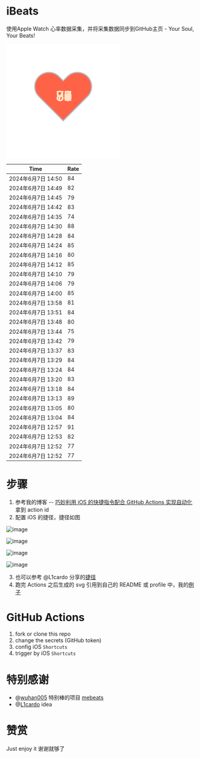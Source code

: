 # iBeats
使用Apple Watch 心率数据采集，并将采集数据同步到GitHub主页 - Your Soul, Your Beats!

![](./files/heart.svg)

<!--START_SECTION:my_heart_rate-->
| Time | Rate | 
 | ---- | ---- | 
| 2024年6月7日 14:50 | 84 |
| 2024年6月7日 14:49 | 82 |
| 2024年6月7日 14:45 | 79 |
| 2024年6月7日 14:42 | 83 |
| 2024年6月7日 14:35 | 74 |
| 2024年6月7日 14:30 | 88 |
| 2024年6月7日 14:28 | 84 |
| 2024年6月7日 14:24 | 85 |
| 2024年6月7日 14:16 | 80 |
| 2024年6月7日 14:12 | 85 |
| 2024年6月7日 14:10 | 79 |
| 2024年6月7日 14:06 | 79 |
| 2024年6月7日 14:00 | 85 |
| 2024年6月7日 13:58 | 81 |
| 2024年6月7日 13:51 | 84 |
| 2024年6月7日 13:48 | 80 |
| 2024年6月7日 13:44 | 75 |
| 2024年6月7日 13:42 | 79 |
| 2024年6月7日 13:37 | 83 |
| 2024年6月7日 13:29 | 84 |
| 2024年6月7日 13:24 | 84 |
| 2024年6月7日 13:20 | 83 |
| 2024年6月7日 13:18 | 84 |
| 2024年6月7日 13:13 | 89 |
| 2024年6月7日 13:05 | 80 |
| 2024年6月7日 13:04 | 84 |
| 2024年6月7日 12:57 | 91 |
| 2024年6月7日 12:53 | 82 |
| 2024年6月7日 12:52 | 77 |
| 2024年6月7日 12:52 | 77 |

<!--END_SECTION:my_heart_rate-->

# 步骤
1. 参考我的博客 -- [巧妙利用 iOS 的快捷指令配合 GitHub Actions 实现自动化](https://github.com/yihong0618/gitblog/issues/198) 拿到 action id
2. 配置 iOS 的捷径，捷径如图

![image](https://user-images.githubusercontent.com/15976103/122154218-0db0b480-ce97-11eb-93bb-5aec07c558dc.png)

![image](https://user-images.githubusercontent.com/15976103/122154236-186b4980-ce97-11eb-8e4b-70551a0391ae.png)

![image](https://user-images.githubusercontent.com/15976103/122154268-2d47dd00-ce97-11eb-902e-3acf292265a9.png)

![image](https://user-images.githubusercontent.com/15976103/122174055-fa144680-ceb4-11eb-9be2-3eb83cd516f7.png)

3. 也可以参考 @L1cardo 分享的[捷径](https://www.icloud.com/shortcuts/6ab6047b459c41ad822ad6b94b1c03d4)
4. 跑完 Actions 之后生成的 svg 引用到自己的 README 或 profile 中，我的[例子](https://github.com/yihong0618) 

# GitHub Actions

1. fork or clone this repo
2. change the secrets (GitHub token)
3. config iOS `Shortcuts` 
4. trigger by iOS `Shortcuts`

# 特别感谢
- @[wuhan005](https://github.com/wuhan005) 特别棒的项目 [mebeats](https://github.com/wuhan005/mebeats)
- @[L1cardo](https://github.com/L1cardo) idea

# 赞赏
Just enjoy it
谢谢就够了
